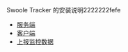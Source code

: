 Swoole Tracker 的安装说明2222222fefe

* [服务端](installation/server.md)
* [客户端](installation/client.md)
* [上报监控数据](installation/reprot.md)